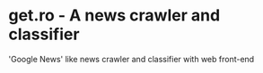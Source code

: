 # get.ro - A news crawler and classifier
'Google News' like news crawler and classifier with web front-end
